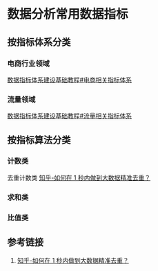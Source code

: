 # 数据分析常用数据指标


## 按指标体系分类


### 电商行业领域

[数据指标体系建设基础教程#电商相关指标体系](work/methodology/Data-Engineering/Data-Analysis/Projects/数据指标体系建设基础教程.md#电商相关指标体系)

### 流量领域

[数据指标体系建设基础教程#流量相关指标体系](work/methodology/Data-Engineering/Data-Analysis/Projects/数据指标体系建设基础教程.md#流量相关指标体系)

## 按指标算法分类


### 计数类

去重计数类
[知乎-如何在 1 秒内做到大数据精准去重？](https://zhuanlan.zhihu.com/p/84478841)


### 求和类


### 比值类



## 参考链接
1. [知乎-如何在 1 秒内做到大数据精准去重？](https://zhuanlan.zhihu.com/p/84478841)